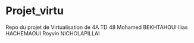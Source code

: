 # Projet_virtu
Repo du projet de Virtualisation de 4A TD 48
Mohamed BEKHTAHOUI
Ilias HACHEMAOUI
Royvin NICHOLAPILLAI
